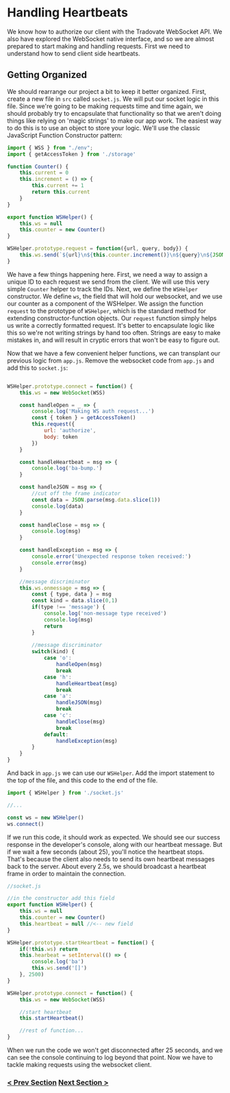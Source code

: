 # Handling Heartbeats
We know how to authorize our client with the Tradovate WebSocket API. We also have explored the WebSocket native interface,
and so we are almost prepared to start making and handling requests. First we need to understand how to send client side 
heartbeats.

## Getting Organized
We should rearrange our project a bit to keep it better organized. First, create a new file in `src` called `socket.js`. We will put
our socket logic in this file. Since we're going to be making requests time and time again, we should probably try to encapsulate that
functionality so that we aren't doing things like relying on 'magic strings' to make our app work. The easiest way to do this is to
use an object to store your logic. We'll use the classic JavaScript Function Constructor pattern:

```javascript
import { WSS } from "./env";
import { getAccessToken } from './storage'

function Counter() {
    this.current = 0
    this.increment = () => {
        this.current += 1
        return this.current
    }
}

export function WSHelper() {
    this.ws = null
    this.counter = new Counter()
}

WSHelper.prototype.request = function({url, query, body}) {
    this.ws.send(`${url}\n${this.counter.increment()}\n${query}\n${JSON.stringify(body)}`)
}

```
We have a few things happening here. First, we need a way to assign a unique ID to each request we send from the client. We
will use this very simple `Counter` helper to track the IDs. Next, we define the `WSHelper` constructor. We define `ws`, the 
field that will hold our websocket, and we use our counter as a component of the WSHelper. We assign the function `request`
to the prototype of `WSHelper`, which is the standard method for extending constructor-function objects. Our `request` function
simply helps us write a correctly formatted request. It's better to encapsulate logic like this so we're not writing strings
by hand too often. Strings are easy to make mistakes in, and will result in cryptic errors that won't be easy to figure out. 

Now that we have a few convenient helper functions, we can transplant our previous logic from `app.js`. Remove the websocket
code from `app.js` and add this to `socket.js`:

```javascript

WSHelper.prototype.connect = function() {
    this.ws = new WebSocket(WSS)

    const handleOpen = _ => {
        console.log('Making WS auth request...')
        const { token } = getAccessToken()
        this.request({
            url: 'authorize',
            body: token
        })
    }

    const handleHeartbeat = msg => {
        console.log('ba-bump.')
    }

    const handleJSON = msg => {
        //cut off the frame indicator
        const data = JSON.parse(msg.data.slice(1))
        console.log(data)
    }

    const handleClose = msg => {
        console.log(msg)
    }

    const handleException = msg => {
        console.error('Unexpected response token received:')
        console.error(msg)
    }

    //message discriminator
    this.ws.onmessage = msg => {
        const { type, data } = msg
        const kind = data.slice(0,1)
        if(type !== 'message') {
            console.log('non-message type received')
            console.log(msg)
            return
        }
    
        //message discriminator
        switch(kind) {
            case 'o':
                handleOpen(msg)
                break
            case 'h':
                handleHeartbeat(msg)
                break
            case 'a':
                handleJSON(msg)
                break
            case 'c':
                handleClose(msg)
                break
            default:
                handleException(msg)
        }
    }
}
```

And back in `app.js` we can use our `WSHelper`. Add the import statement to the top of the file, and this code to the end of the file.

```javascript
import { WSHelper } from './socket.js'

//...

const ws = new WSHelper()
ws.connect()
```

If we run this code, it should work as expected. We should see our success response in the developer's console, along with our heartbeat
message. But if we wait a few seconds (about 25), you'll notice the heartbeat stops. That's because the client also needs to send its
own heartbeat messages back to the server. About every 2.5s, we should broadcast a heartbeat frame in order to maintain the connection.

```javascript
//socket.js

//in the constructor add this field
export function WSHelper() {
    this.ws = null
    this.counter = new Counter()
    this.heartbeat = null //<-- new field
}

WSHelper.prototype.startHeartbeat = function() {
    if(!this.ws) return
    this.hearbeat = setInterval(() => {
        console.log('ba')
        this.ws.send('[]')
    }, 2500)
}

WSHelper.prototype.connect = function() {
    this.ws = new WebSocket(WSS)

    //start heartbeat
    this.startHeartbeat()

    //rest of function...
}

```

When we run the code we won't get disconnected after 25 seconds, and we can see the console continuing to log beyond that point.
Now we have to tackle making requests using the websocket client.

### [< Prev Section](https://github.com/tradovate/example-api-js/tree/main/tutorial/EX-5-WebSockets-Start) [Next Section >](#)

